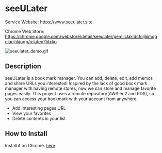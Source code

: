 seeULater
=========

Service Website: 
https://www.seeulater.site

Chrome Web Store: 
https://chrome.google.com/webstore/detail/seeulater/pemilclakldcfcijhimggelacjhkjogp/related?hl=ko

![seeulater_demo.gif](https://github.com/jayhyun-hwang/seeULater/blob/main/seeulater_demo.gif)

Description
-----------

seeULater is a book mark manager. You can add, delete, edit, add memos and share URLs you interested!
Inspired by the lack of good book mark manager with having remote stores, now we can store and manage favorite pages easily. This project uses a remote repository(AWS ec2 and RDS), so you can access your bookmark with your account from anywhere.

* Add interesting pages URL
* View your favorites
* Delete contents in your list

How to Install
--------------

Install it on Chrome. [here](https://chrome.google.com/webstore/detail/seeulater/pemilclakldcfcijhimggelacjhkjogp/related?hl=ko)
